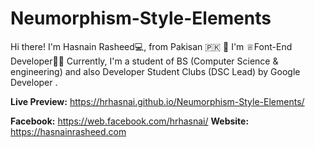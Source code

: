 # Neumorphism-Style-Elements

Hi there! 
I'm Hasnain Rasheed💻, from Pakisan 🇵🇰 👋
I'm ♕Font-End Developer👨‍💻 Currently, 
I'm a student of BS (Computer Science & engineering) 
and also Developer Student Clubs (DSC Lead) by Google Developer .



**Live Preview:** https://hrhasnai.github.io/Neumorphism-Style-Elements/ 



**Facebook:**
https://web.facebook.com/hrhasnai/
**Website:** 
https://hasnainrasheed.com
